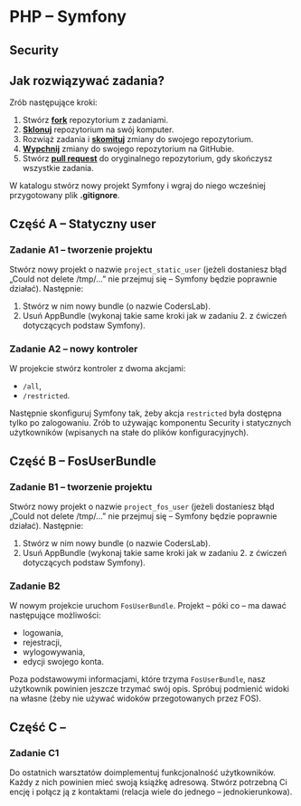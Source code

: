 # PHP &ndash; Symfony
## Security

## Jak rozwiązywać zadania?

Zrób następujące kroki:

1. Stwórz [**fork**][forking] repozytorium z zadaniami.
2. [**Sklonuj**][ref-clone] repozytorium na swój komputer.
3. Rozwiąż zadania i [**skomituj**][ref-commit] zmiany do swojego repozytorium.
4. [**Wypchnij**][ref-push] zmiany do swojego repozytorium na GitHubie.
5. Stwórz [**pull request**][pull-request] do oryginalnego repozytorium, gdy skończysz wszystkie zadania.

W katalogu stwórz nowy projekt Symfony i wgraj do niego wcześniej przygotowany plik **.gitignore**.

## Część A &ndash; Statyczny user

### Zadanie A1 &ndash; tworzenie projektu
Stwórz nowy projekt o nazwie `project_static_user` (jeżeli dostaniesz błąd „Could not delete /tmp/…” nie przejmuj się &ndash; Symfony będzie poprawnie działać).
Następnie:
  1. Stwórz w nim nowy bundle (o nazwie CodersLab).
  2. Usuń AppBundle (wykonaj takie same kroki jak w zadaniu 2. z ćwiczeń dotyczących podstaw Symfony).

### Zadanie A2 &ndash; nowy kontroler
W projekcie stwórz kontroler z dwoma akcjami:
  * `/all`,
  * `/restricted`.

Następnie skonfiguruj Symfony tak, żeby akcja `restricted` była dostępna tylko po zalogowaniu.
Zrób to używając komponentu Security i statycznych użytkowników (wpisanych na stałe do plików konfiguracyjnych).

## Część B &ndash; FosUserBundle

### Zadanie B1 &ndash; tworzenie projektu
Stwórz nowy projekt o nazwie `project_fos_user` (jeżeli dostaniesz błąd „Could not delete /tmp/…” nie przejmuj się &ndash; Symfony będzie poprawnie działać).
Następnie:
  1. Stwórz w nim nowy bundle (o nazwie CodersLab).
  2. Usuń AppBundle (wykonaj takie same kroki jak w zadaniu 2. z ćwiczeń dotyczących podstaw Symfony).

### Zadanie B2
W nowym projekcie uruchom `FosUserBundle`. Projekt &ndash; póki co &ndash; ma dawać następujące możliwości:
* logowania,
* rejestracji,
* wylogowywania,
* edycji swojego konta.

Poza podstawowymi informacjami, które trzyma `FosUserBundle`, nasz użytkownik powinien jeszcze trzymać swój opis.
Spróbuj podmienić widoki na własne (żeby nie używać widoków przegotowanych przez FOS).

## Część C &ndash;

### Zadanie C1
Do ostatnich warsztatów doimplementuj funkcjonalność użytkowników. Każdy z nich powinien mieć swoją książkę adresową.
Stwórz potrzebną Ci encję i połącz ją z kontaktami (relacja wiele do jednego &ndash; jednokierunkowa).

<!-- Links -->
[forking]: https://guides.github.com/activities/forking/
[ref-clone]: http://gitref.org/creating/#clone
[ref-commit]: http://gitref.org/basic/#commit
[ref-push]: http://gitref.org/remotes/#push
[pull-request]: https://help.github.com/articles/creating-a-pull-request
